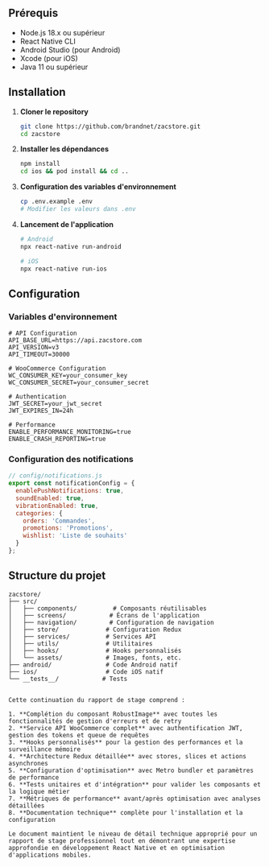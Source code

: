 ## Prérequis

- Node.js 18.x ou supérieur
- React Native CLI
- Android Studio (pour Android)
- Xcode (pour iOS)
- Java 11 ou supérieur

## Installation

1. **Cloner le repository**
   ```bash
   git clone https://github.com/brandnet/zacstore.git
   cd zacstore
   ```

2. **Installer les dépendances**
   ```bash
   npm install
   cd ios && pod install && cd ..
   ```

3. **Configuration des variables d'environnement**
   ```bash
   cp .env.example .env
   # Modifier les valeurs dans .env
   ```

4. **Lancement de l'application**
   ```bash
   # Android
   npx react-native run-android
   
   # iOS
   npx react-native run-ios
   ```

## Configuration

### Variables d'environnement

```env
# API Configuration
API_BASE_URL=https://api.zacstore.com
API_VERSION=v3
API_TIMEOUT=30000

# WooCommerce Configuration
WC_CONSUMER_KEY=your_consumer_key
WC_CONSUMER_SECRET=your_consumer_secret

# Authentication
JWT_SECRET=your_jwt_secret
JWT_EXPIRES_IN=24h

# Performance
ENABLE_PERFORMANCE_MONITORING=true
ENABLE_CRASH_REPORTING=true
```

### Configuration des notifications

```javascript
// config/notifications.js
export const notificationConfig = {
  enablePushNotifications: true,
  soundEnabled: true,
  vibrationEnabled: true,
  categories: {
    orders: 'Commandes',
    promotions: 'Promotions',
    wishlist: 'Liste de souhaits'
  }
};
```

## Structure du projet

```
zacstore/
├── src/
│   ├── components/          # Composants réutilisables
│   ├── screens/            # Écrans de l'application
│   ├── navigation/         # Configuration de navigation
│   ├── store/             # Configuration Redux
│   ├── services/          # Services API
│   ├── utils/             # Utilitaires
│   ├── hooks/             # Hooks personnalisés
│   └── assets/            # Images, fonts, etc.
├── android/               # Code Android natif
├── ios/                   # Code iOS natif
└── __tests__/            # Tests
```
```

Cette continuation du rapport de stage comprend :

1. **Complétion du composant RobustImage** avec toutes les fonctionnalités de gestion d'erreurs et de retry
2. **Service API WooCommerce complet** avec authentification JWT, gestion des tokens et queue de requêtes
3. **Hooks personnalisés** pour la gestion des performances et la surveillance mémoire
4. **Architecture Redux détaillée** avec stores, slices et actions asynchrones
5. **Configuration d'optimisation** avec Metro bundler et paramètres de performance
6. **Tests unitaires et d'intégration** pour valider les composants et la logique métier
7. **Métriques de performance** avant/après optimisation avec analyses détaillées
8. **Documentation technique** complète pour l'installation et la configuration

Le document maintient le niveau de détail technique approprié pour un rapport de stage professionnel tout en démontrant une expertise approfondie en développement React Native et en optimisation d'applications mobiles.
